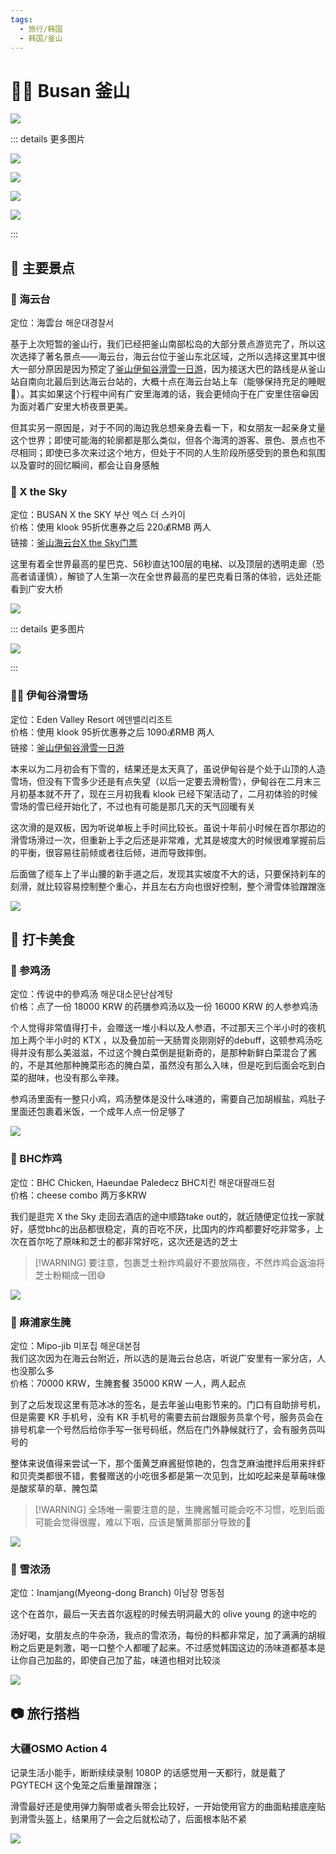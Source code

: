 ```yaml
---
tags:
  - 旅行/韩国
  - 韩国/釜山
---
```

# 🏂🏻 Busan 釜山

![](assets/busan/4AB173FE-628B-4DCE-B3CF-22D95F370F67_1_102_o.jpeg)

::: details 更多图片

![](assets/busan/43D24316-E1B6-469C-966A-A7974A8E674E_1_102_o.jpeg)

![](assets/busan/36AF3CFB-4281-491D-830F-C57018453124_1_102_o.jpeg)

![](assets/busan/0E8A26F1-0051-4BD9-9AD7-560352F222F7_1_102_o.jpeg)

![](assets/busan/0E1D47EF-220A-4F1C-AAFF-2C6913644D63_1_102_o.jpeg)

:::

## 🧩 主要景点

### 🌊 海云台

定位：海雲台 해운대경찰서

基于上次短暂的釜山行，我们已经把釜山南部松岛的大部分景点游览完了，所以这次选择了著名景点——海云台，海云台位于釜山东北区域，之所以选择这里其中很大一部分原因是因为预定了[釜山伊甸谷滑雪一日游](https://www.klook.com/zh-CN/activity/6891-eden-valley-ski-resort-day-tour-busan/)，因为接送大巴的路线是从釜山站自南向北最后到达海云台站的，大概十点在海云台站上车（能够保持充足的睡眠🤣）。其实如果这个行程中间有广安里海滩的话，我会更倾向于在广安里住宿😁因为面对着广安里大桥夜景更美。

但其实另一原因是，对于不同的海边我总想亲身去看一下，和女朋友一起亲身丈量这个世界；即使可能海的轮廓都是那么类似，但各个海湾的游客、景色、景点也不尽相同；即使已多次来过这个地方，但处于不同的人生阶段所感受到的景色和氛围以及霎时的回忆瞬间，都会让自身感触

### 🌆 X the Sky

定位：BUSAN X the SKY 부산 엑스 더 스카이
<br>
价格：使用 klook 95折优惠券之后 220💰RMB 两人
<br>
链接：[釜山海云台X the Sky门票](https://www.klook.com/zh-CN/activity/81280-busan-haeundae-lct-x-the-sky-admission-ticket/)

这里有着全世界最高的星巴克、56秒直达100层的电梯、以及顶层的透明走廊（恐高者请谨慎），解锁了人生第一次在全世界最高的星巴克看日落的体验，远处还能看到广安大桥

![](assets/busan/89307ED6-D534-4695-B107-9F3A3232E418_1_102_o.jpeg)

::: details 更多图片

![](assets/busan/78B8A3BD-A34E-4B1A-9F4B-F7E6ACDDDE69.jpeg)

:::

### 🏂🏻 伊甸谷滑雪场

定位：Eden Valley Resort 에덴밸리리조트
<br>
价格：使用 klook 95折优惠券之后 1090💰RMB 两人
<br>
链接：[釜山伊甸谷滑雪一日游](https://www.klook.com/zh-CN/activity/6891-eden-valley-ski-resort-day-tour-busan/)

本来以为二月初会有下雪的，结果还是太天真了，虽说伊甸谷是个处于山顶的人造雪场，但没有下雪多少还是有点失望（以后一定要去滑粉雪），伊甸谷在二月末三月初基本就不开了，现在三月初我看 klook 已经下架活动了，二月初体验的时候雪场的雪已经开始化了，不过也有可能是那几天的天气回暖有关

这次滑的是双板，因为听说单板上手时间比较长。虽说十年前小时候在首尔那边的滑雪场滑过一次，但重新上手之后还是非常难，尤其是坡度大的时候很难掌握前后的平衡，很容易往前倾或者往后倾，进而导致摔倒。

后面做了缆车上了半山腰的新手道之后，发现其实坡度不大的话，只要保持刹车的刻滑，就比较容易控制整个重心，并且左右方向也很好控制，整个滑雪体验蹭蹭涨

![](assets/busan/73A4182D-1152-4C15-9080-1FF960B6B42C_1_102_o.jpeg)

## 🍲 打卡美食

### 🐔 参鸡汤

定位：传说中的參鸡汤 해운대소문난삼계탕
<br>
价格：点了一份 18000 KRW 的药膳参鸡汤以及一份 16000 KRW 的人参参鸡汤

个人觉得非常值得打卡，会赠送一堆小料以及人参酒，不过那天三个半小时的夜机加上两个半小时的 KTX ，以及叠加前一天肠胃炎刚刚好的debuff，这顿参鸡汤吃得并没有那么美滋滋，不过这个腌白菜倒是挺新奇的，是那种新鲜白菜混合了酱的，不是其他那种腌菜形态的腌白菜，虽然没有那么入味，但是吃到后面会吃到白菜的甜味，也没有那么辛辣。

参鸡汤里面有一整只小鸡，鸡汤整体是没什么味道的，需要自己加胡椒盐，鸡肚子里面还包裹着米饭，一个成年人点一份足够了

![](assets/busan/IMG_2136.jpeg)

### 🍗 BHC炸鸡

定位：BHC Chicken, Haeundae Paledecz BHC치킨 해운대팔래드점
<br>
价格：cheese combo 两万多KRW

我们是逛完 X the Sky 走回去酒店的途中顺路take out的，就近随便定位找一家就好，感觉bhc的出品都很稳定，真的百吃不厌，比国内的炸鸡都要好吃非常多，上次在首尔吃了原味和芝士的都非常好吃，这次还是选的芝士

> [!WARNING] 要注意，包裹芝士粉炸鸡最好不要放隔夜，不然炸鸡会返油将芝士粉糊成一团😅

![](assets/busan/IMG_2273.jpeg)

### 🦀 麻浦家生腌

定位：Mipo-jib 미포집 해운대본점
<br>
我们这次因为在海云台附近，所以选的是海云台总店，听说广安里有一家分店，人也没那么多
<br>
价格：70000 KRW，生腌套餐 35000 KRW 一人，两人起点

到了之后发现这里有范冰冰的签名，是去年釜山电影节来的。门口有自助排号机，但是需要 KR 手机号，没有 KR 手机号的需要去前台跟服务员拿个号，服务员会在排号机拿一个号然后给你手写一张号码纸，然后在门外静候就行了，会有服务员叫号的

整体来说值得来尝试一下，那个蛋黄芝麻酱挺惊艳的，包含芝麻油搅拌后用来拌虾和贝壳类都很不错，套餐赠送的小吃很多都是第一次见到，比如吃起来是草莓味像是酸浆草的草、腌包菜

> [!WARNING] 全场唯一需要注意的是，生腌酱蟹可能会吃不习惯，吃到后面可能会觉得很腥，难以下咽，应该是蟹黄那部分导致的🤡

![](assets/busan/IMG_2342.jpeg)

### 🥘 雪浓汤

定位：Inamjang(Myeong-dong Branch) 이남장 명동점

这个在首尔，最后一天去首尔返程的时候去明洞最大的 olive young 的途中吃的

汤好喝，女朋友点的牛杂汤，我点的雪浓汤，每份的料都非常足，加了满满的胡椒粉之后更是刺激，喝一口整个人都暖了起来。不过感觉韩国这边的汤味道都基本是让你自己加盐的，即使自己加了盐，味道也相对比较淡

![](assets/busan/IMG_2360.jpeg)

## 📷 旅行搭档

### 大疆OSMO Action 4

记录生活小能手，断断续续录制 1080P 的话感觉用一天都行，就是戴了 PGYTECH 这个兔笼之后重量蹭蹭涨；

滑雪最好还是使用弹力胸带或者头带会比较好，一开始使用官方的曲面粘接底座贴到滑雪头盔上，结果用了一会之后就松动了，后面根本贴不紧

![](assets/busan/F00BD185-CE7C-4CFD-888B-33D19709C4E5_1_102_o.jpeg)